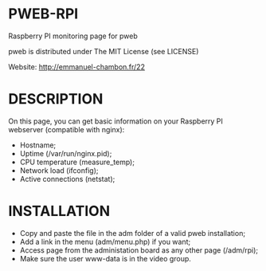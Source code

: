 PWEB-RPI
============
Raspberry PI monitoring page for pweb

pweb is distributed under The MIT License (see LICENSE)

Website: http://emmanuel-chambon.fr/22

DESCRIPTION
============

On this page, you can get basic information on your Raspberry PI webserver (compatible with nginx):

* Hostname;
* Uptime (/var/run/nginx.pid);
* CPU temperature (measure_temp);
* Network load (ifconfig);
* Active connections (netstat);

INSTALLATION
============

* Copy and paste the file in the adm folder of a valid pweb installation;
* Add a link in the menu (adm/menu.php) if you want;
* Access page from the administation board as any other page (/adm/rpi);
* Make sure the user www-data is in the video group.
